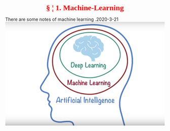 <center><font color=red size=5 face="TimesNewRoman"><b>&sect; &brvbar; 1.  Machine-Learning</b></font></center>

There are some notes of machine learning .2020-3-21
![](img/2020-03-21-12-15-16.png)
